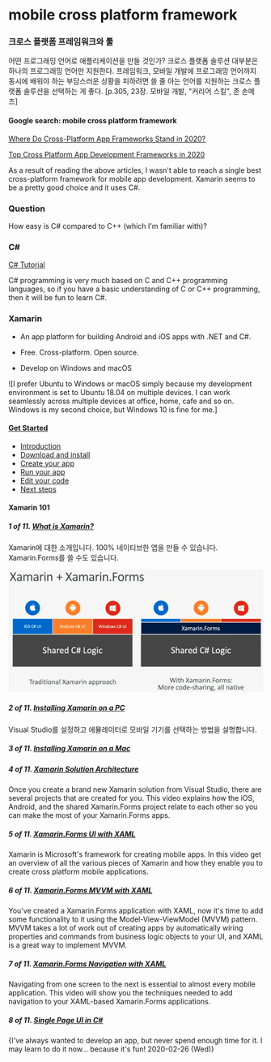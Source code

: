 # mobile cross platform framework

### 크로스 플랫폼 프레임워크와 툴

어떤 프로그래밍 언어로 애플리케이션을 만들 것인가? 크로스 플랫폼 솔루션 대부분은 하나의 프로그래밍 언어만 지원한다. 프레임워크, 모바일 개발에 프로그래밍 언어까지 동시에 배워야 하는 부담스러운 상황을 피하려면 쓸 줄 아는 언어를 지원하는 크로스 플랫폼 솔루션을 선택하는 게 좋다. [p.305, 23장. 모바일 개발, "커리어 스킬", 존 손메즈]

#### Google search: mobile cross platform framework

[Where Do Cross-Platform App Frameworks Stand in 2020?](https://www.netsolutions.com/insights/cross-platform-app-frameworks-in-2019/)

[Top Cross Platform App Development Frameworks in 2020](https://www.mobileappdaily.com/top-cross-platform-app-development-frameworks)

As a result of reading the above articles, I wasn't able to reach a single best cross-platform framework for mobile app development. Xamarin seems to be a pretty good choice and it uses C#. 

### Question

How easy is C# compared to C++ (which I'm familiar with)?

### C#

[C# Tutorial](https://www.tutorialspoint.com/csharp/index.htm)

C# programming is very much based on C and C++ programming languages, so if you have a basic understanding of C or C++ programming, then it will be fun to learn C#.

### Xamarin

* An app platform for building Android and iOS apps with .NET and C#.

* Free. Cross-platform. Open source. 

* Develop on Windows and macOS

![I prefer Ubuntu to Windows or macOS simply because my development environment is set to Ubuntu 18.04 on multiple devices. I can work seamlessly across multiple devices at office, home, cafe and so on. Windows is my second choice, but Windows 10 is fine for me.]

#### [Get Started](https://dotnet.microsoft.com/learn/xamarin/hello-world-tutorial/intro)

- [Introduction](https://dotnet.microsoft.com/learn/xamarin/hello-world-tutorial/intro)
- [Download and install](https://dotnet.microsoft.com/learn/xamarin/hello-world-tutorial/install)
- [Create your app](https://dotnet.microsoft.com/learn/xamarin/hello-world-tutorial/create)
- [Run your app](https://dotnet.microsoft.com/learn/xamarin/hello-world-tutorial/run)
- [Edit your code](https://dotnet.microsoft.com/learn/xamarin/hello-world-tutorial/modify)
- [Next steps](https://dotnet.microsoft.com/learn/xamarin/hello-world-tutorial/next)

#### Xamarin 101

##### 1 of 11. [What is Xamarin?](https://www.youtube.com/watch?list=PLdo4fOcmZ0oU10SXt2W58pu2L0v2dOW-1&v=JH8ekYJrFHs)

Xamarin에 대한 소개입니다. 100% 네이티브한 앱을 만들 수 있습니다. Xamarin.Forms를 쓸 수도 있습니다.

<img src="images/Xamarin101-Xamarin_Xamarin_form.png">

##### 2 of 11. [Installing Xamarin on a PC](https://youtu.be/sn7kD9X4_5M)

Visual Studio를 설정하고 에뮬레이터로 모바일 기기를 선택하는 방법을 설명합니다.

##### 3 of 11.  [Installing Xamarin on a Mac](https://youtu.be/oU1pls9etrQ)

##### 4 of 11. [Xamarin Solution Architecture](https://youtu.be/ESubeu0081U)

Once you create a brand new Xamarin solution from Visual Studio, there are several projects that are created for you. This video explains how the iOS, Android, and the shared Xamarin.Forms project relate to each other so you can make the most of your Xamarin.Forms apps.

##### 5 of 11. [Xamarin.Forms UI with XAML](https://youtu.be/5XgxZBK6uPM)

Xamarin is Microsoft's framework for creating mobile apps. In this video get an overview of all the various pieces of Xamarin and how they enable you to create cross platform mobile applications. 

##### 6 of 11. [Xamarin.Forms MVVM with XAML](https://youtu.be/VqZeTAjsgFQ) 

You've created a Xamarin.Forms application with XAML, now it's time to add some functionality to it using the Model-View-ViewModel (MVVM) pattern. MVVM takes a lot of work out of creating apps by automatically wiring properties and commands from business logic objects to your UI, and XAML is a great way to implement MVVM.

##### 7 of 11. [Xamarin.Forms Navigation with XAML](https://youtu.be/UPD_2SVGQ6M) 

Navigating from one screen to the next is essential to almost every mobile application. This video will show you the techniques needed to add navigation to your XAML-based Xamarin.Forms applications. 

##### 8 of 11. [Single Page UI in C#](https://youtu.be/bQES3lP2Nr0)

{I've always wanted to develop an app, but never spend enough time for it. I may learn to do it now... because it's fun! 2020-02-26 (Wed)}